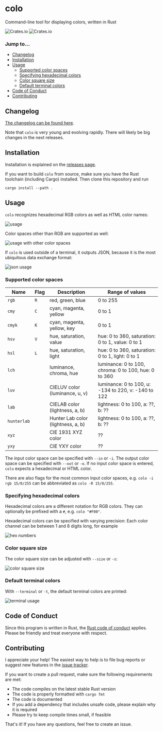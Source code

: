 # colo

Command-line tool for displaying colors, written in Rust

![Crates.io](https://img.shields.io/crates/l/colo) ![Crates.io](https://img.shields.io/crates/v/colo)

### Jump to...

* [Changelog](#changelog)
* [Installation](#installation)
* [Usage](#usage)
    * [Supported color spaces](#supported-color-spaces)
    * [Specifying hexadecimal colors](#specifying-hexadecimal-colors)
    * [Color square size](#color-square-size)
    * [Default terminal colors](#default-terminal-colors)
* [Code of Conduct](#code-of-conduct)
* [Contributing](#contributing)


## Changelog

[The changelog can be found here](./CHANGELOG.md).

Note that `colo` is very young and evolving rapidly. There will likely be big changes in the next releases.

## Installation

Installation is explained on the [releases page](https://github.com/Aloso/colo/releases).

If you want to build `colo` from source, make sure you have the Rust toolchain (including Cargo) installed. Then clone this repository and run

```fish
cargo install --path .
```

## Usage

`colo` recognizes hexadecimal RGB colors as well as HTML color names:

![usage](docs/html_colors.png)

Color spaces other than RGB are supported as well:

![usage with other color spaces](docs/color_spaces.png)

If `colo` is used outside of a terminal, it outputs JSON, because it is the most ubiquitous data exchange format:

![json usage](docs/json_output.png)

### Supported color spaces

| Name    | Flag  | Description                        | Range of values |
|---------|-------|------------------------------------|-----------------|
| `rgb`   | `R`   | red, green, blue                   | 0 to 255        |
| `cmy`   | `C`   | cyan, magenta, yellow              | 0 to 1          |
| `cmyk`  | `K`   | cyan, magenta, yellow, key         | 0 to 1          |
| `hsv`   | `V`   | hue, saturation, value             | hue: 0 to 360, saturation: 0 to 1, value: 0 to 1     |
| `hsl`   | `L`   | hue, saturation, light             | hue: 0 to 360, saturation: 0 to 1, light: 0 to 1     |
| `lch`   |       | luminance, chroma, hue             | luminance: 0 to 100, chroma: 0 to 100, hue: 0 to 360 |
| `luv`   |       | CIELUV color (luminance, u, v)     | luminance: 0 to 100, u: -134 to 220, v: -140 to 122  |
| `lab`   |       | CIELAB color (lightness, a, b)     | lightness: 0 to 100, a: ??, b: ??                    |
| `hunterlab` |   | Hunter Lab color (lightness, a, b) | lightness: 0 to 100, a: ??, b: ??                    |
| `xyz`   |       | CIE 1931 XYZ color                 | ??              |
| `yxy`   |       | CIE YXY color                      | ??              |

The input color space can be specified with `--in` or `-i`. The output color space can be specified with `--out` or `-o`. If no input color space is entered, `colo` expects a hexadecimal or HTML color.

There are also flags for the most common input color spaces, e.g. `colo -i rgb 15/0/255` can be abbreviated as `colo -R 15/0/255`.

### Specifying hexadecimal colors

Hexadecimal colors are a different notation for RGB colors. They can optionally be prefixed with a `#`, e.g. `colo "#F00"`.

Hexadecimal colors can be specified with varying precision: Each color channel can be between 1 and 8 digits long, for example

![hex numbers](docs/hex_colors.png)

### Color square size

The color square size can be adjusted with `--size` or `-s`:

![color square size](docs/square_sizes.png)

### Default terminal colors

With `--terminal` or `-t`, the default terminal colors are printed:

![terminal usage](docs/terminal_colors.png)

## Code of Conduct

Since this program is written in Rust, the [Rust code of conduct](https://www.rust-lang.org/policies/code-of-conduct) applies. Please be friendly and treat everyone with respect.

## Contributing

I appreciate your help! The easiest way to help is to file bug reports or suggest new features in the [issue tracker](https://github.com/Aloso/colo/issues).

If you want to create a pull request, make sure the following requirements are met:

  * The code compiles on the latest stable Rust version
  * The code is properly formatted with `cargo fmt`
  * The code is documented
  * If you add a dependency that includes unsafe code, please explain why it is required
  * Please try to keep compile times small, if feasible

That's it! If you have any questions, feel free to create an issue.
